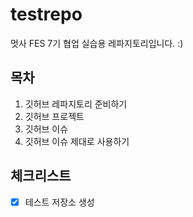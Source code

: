 # testrepo
멋사 FES 7기 협업 실습용 레파지토리입니다. :)
## 목차
1. 깃허브 레파지토리 준비하기
2. 깃허브 프로젝트
3. 깃허브 이슈
4. 깃허브 이슈 제대로 사용하기

## 체크리스트
- [x] 테스트 저장소 생성
